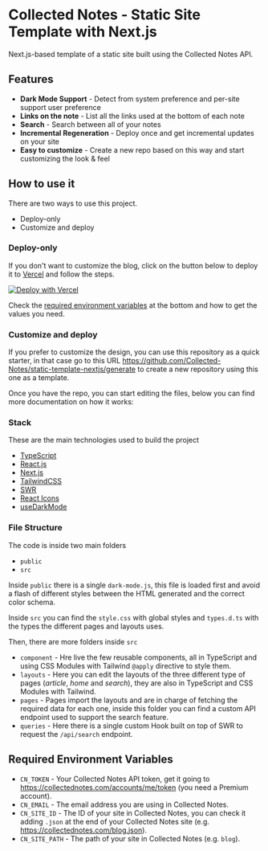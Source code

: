 # Collected Notes - Static Site Template with Next.js

Next.js-based template of a static site built using the Collected Notes API.

## Features

- **Dark Mode Support** - Detect from system preference and per-site support user preference
- **Links on the note** - List all the links used at the bottom of each note
- **Search** - Search between all of your notes
- **Incremental Regeneration** - Deploy once and get incremental updates on your site
- **Easy to customize** - Create a new repo based on this way and start customizing the look & feel

## How to use it

There are two ways to use this project.

- Deploy-only
- Customize and deploy

### Deploy-only

If you don't want to customize the blog, click on the button below to deploy it to [Vercel](https://vercel.com) and follow the steps.

[![Deploy with Vercel](https://vercel.com/button)](https://vercel.com/import/git?s=https%3A%2F%2Fgithub.com%2FCollected-Notes%2Fstatic-template-nextjs&env=CN_TOKEN,CN_EMAIL,CN_SITE_ID,CN_SITE_PATH&envDescription=These%20variables%2C%20are%20required%20to%20read%20your%20site%20data%20from%20the%20Collected%20Notes%20API.&envLink=https%3A%2F%2Fcollectednotes.com%2Faccounts%2Fme%2Ftoken)

Check the [required environment variables](#required-environment-variables) at the bottom and how to get the values you need.

### Customize and deploy

If you prefer to customize the design, you can use this repository as a quick starter, in that case go to this URL https://github.com/Collected-Notes/static-template-nextjs/generate to create a new repository using this one as a template.

Once you have the repo, you can start editing the files, below you can find more documentation on how it works:

### Stack

These are the main technologies used to build the project

- [TypeScript](https://www.typescriptlang.org)
- [React.js](https://reactjs.org)
- [Next.js](https://nextjs.org)
- [TailwindCSS](https://tailwindcss.com)
- [SWR](https://swr.vercel.app)
- [React Icons](https://react-icons.github.io/react-icons/)
- [useDarkMode](https://github.com/donavon/use-dark-mode)

### File Structure

The code is inside two main folders

- `public`
- `src`

Inside `public` there is a single `dark-mode.js`, this file is loaded first and avoid a flash of different styles between the HTML generated and the correct color schema.

Inside `src` you can find the `style.css` with global styles and `types.d.ts` with the types the different pages and layouts uses.

Then, there are more folders inside `src`

- `component` - Hre live the few reusable components, all in TypeScript and using CSS Modules with Tailwind `@apply` directive to style them.
- `layouts` - Here you can edit the layouts of the three different type of pages (_article_, _home_ and _search_), they are also in TypeScript and CSS Modules with Tailwind.
- `pages` - Pages import the layouts and are in charge of fetching the required data for each one, inside this folder you can find a custom API endpoint used to support the search feature.
- `queries` - Here there is a single custom Hook built on top of SWR to request the `/api/search` endpoint.

## Required Environment Variables

- `CN_TOKEN` - Your Collected Notes API token, get it going to https://collectednotes.com/accounts/me/token (you need a Premium account).
- `CN_EMAIL` - The email address you are using in Collected Notes.
- `CN_SITE_ID` - The ID of your site in Collected Notes, you can check it adding `.json` at the end of your Collected Notes site (e.g. https://collectednotes.com/blog.json).
- `CN_SITE_PATH` - The path of your site in Collected Notes (e.g. `blog`).
